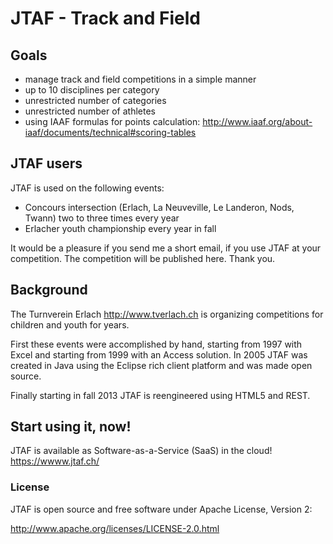 # JTAF - Track and Field

## Goals

- manage track and field competitions in a simple manner
- up to 10 disciplines per category
- unrestricted number of categories
- unrestricted number of athletes
- using IAAF formulas for points calculation: http://www.iaaf.org/about-iaaf/documents/technical#scoring-tables

## JTAF users
JTAF is used on the following events:

- Concours intersection (Erlach, La Neuveville, Le Landeron, Nods, Twann) two to three times every year
- Erlacher youth championship every year in fall 

It would be a pleasure if you send me a short email, if you use JTAF at your competition. The competition will be published here. Thank you.

## Background
The Turnverein Erlach http://www.tverlach.ch is organizing competitions for children and youth for years.

First these events were accomplished by hand, starting from 1997 with Excel and starting from 1999 with an Access solution.
In 2005 JTAF was created in Java using the Eclipse rich client platform and was made open source.

Finally starting in fall 2013 JTAF is reengineered using HTML5 and REST. 

## Start using it, now!
JTAF is available as Software-as-a-Service (SaaS) in the cloud! https://wwww.jtaf.ch/

### License
JTAF is open source and free software under Apache License, Version 2:

http://www.apache.org/licenses/LICENSE-2.0.html
